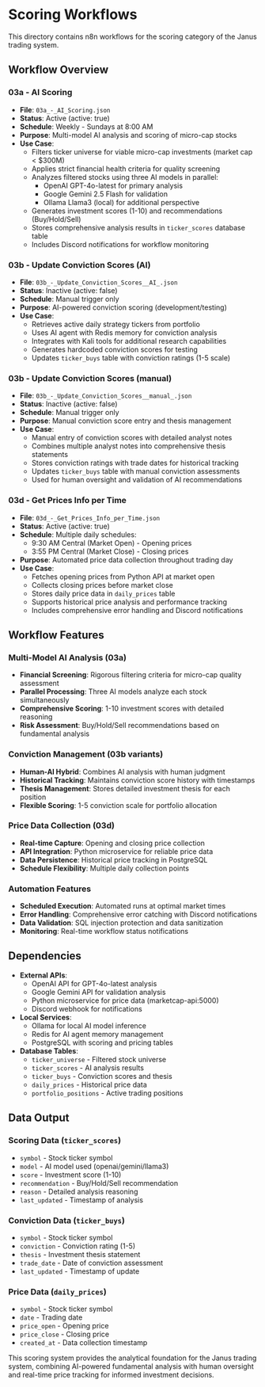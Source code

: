 # Scoring Workflows

This directory contains n8n workflows for the scoring category of the Janus trading system.

## Workflow Overview

### 03a - AI Scoring
- **File**: `03a_-_AI_Scoring.json`
- **Status**: Active (active: true)
- **Schedule**: Weekly - Sundays at 8:00 AM
- **Purpose**: Multi-model AI analysis and scoring of micro-cap stocks
- **Use Case**: 
  - Filters ticker universe for viable micro-cap investments (market cap < $300M)
  - Applies strict financial health criteria for quality screening
  - Analyzes filtered stocks using three AI models in parallel:
    - OpenAI GPT-4o-latest for primary analysis
    - Google Gemini 2.5 Flash for validation
    - Ollama Llama3 (local) for additional perspective
  - Generates investment scores (1-10) and recommendations (Buy/Hold/Sell)
  - Stores comprehensive analysis results in `ticker_scores` database table
  - Includes Discord notifications for workflow monitoring

### 03b - Update Conviction Scores (AI)
- **File**: `03b_-_Update_Conviction_Scores__AI_.json`
- **Status**: Inactive (active: false)
- **Schedule**: Manual trigger only
- **Purpose**: AI-powered conviction scoring (development/testing)
- **Use Case**: 
  - Retrieves active daily strategy tickers from portfolio
  - Uses AI agent with Redis memory for conviction analysis
  - Integrates with Kali tools for additional research capabilities
  - Generates hardcoded conviction scores for testing
  - Updates `ticker_buys` table with conviction ratings (1-5 scale)

### 03b - Update Conviction Scores (manual)
- **File**: `03b_-_Update_Conviction_Scores__manual_.json`
- **Status**: Inactive (active: false)
- **Schedule**: Manual trigger only
- **Purpose**: Manual conviction score entry and thesis management
- **Use Case**: 
  - Manual entry of conviction scores with detailed analyst notes
  - Combines multiple analyst notes into comprehensive thesis statements
  - Stores conviction ratings with trade dates for historical tracking
  - Updates `ticker_buys` table with manual conviction assessments
  - Used for human oversight and validation of AI recommendations

### 03d - Get Prices Info per Time
- **File**: `03d_-_Get_Prices_Info_per_Time.json`
- **Status**: Active (active: true)
- **Schedule**: Multiple daily schedules:
  - 9:30 AM Central (Market Open) - Opening prices
  - 3:55 PM Central (Market Close) - Closing prices
- **Purpose**: Automated price data collection throughout trading day
- **Use Case**: 
  - Fetches opening prices from Python API at market open
  - Collects closing prices before market close
  - Stores daily price data in `daily_prices` table
  - Supports historical price analysis and performance tracking
  - Includes comprehensive error handling and Discord notifications

## Workflow Features

### Multi-Model AI Analysis (03a)
- **Financial Screening**: Rigorous filtering criteria for micro-cap quality assessment
- **Parallel Processing**: Three AI models analyze each stock simultaneously
- **Comprehensive Scoring**: 1-10 investment scores with detailed reasoning
- **Risk Assessment**: Buy/Hold/Sell recommendations based on fundamental analysis

### Conviction Management (03b variants)
- **Human-AI Hybrid**: Combines AI analysis with human judgment
- **Historical Tracking**: Maintains conviction score history with timestamps
- **Thesis Management**: Stores detailed investment thesis for each position
- **Flexible Scoring**: 1-5 conviction scale for portfolio allocation

### Price Data Collection (03d)
- **Real-time Capture**: Opening and closing price collection
- **API Integration**: Python microservice for reliable price data
- **Data Persistence**: Historical price tracking in PostgreSQL
- **Schedule Flexibility**: Multiple daily collection points

### Automation Features
- **Scheduled Execution**: Automated runs at optimal market times
- **Error Handling**: Comprehensive error catching with Discord notifications
- **Data Validation**: SQL injection protection and data sanitization
- **Monitoring**: Real-time workflow status notifications

## Dependencies

- **External APIs**: 
  - OpenAI API for GPT-4o-latest analysis
  - Google Gemini API for validation analysis
  - Python microservice for price data (marketcap-api:5000)
  - Discord webhook for notifications
- **Local Services**:
  - Ollama for local AI model inference
  - Redis for AI agent memory management
  - PostgreSQL with scoring and pricing tables
- **Database Tables**:
  - `ticker_universe` - Filtered stock universe
  - `ticker_scores` - AI analysis results
  - `ticker_buys` - Conviction scores and thesis
  - `daily_prices` - Historical price data
  - `portfolio_positions` - Active trading positions

## Data Output

### Scoring Data (`ticker_scores`)
- `symbol` - Stock ticker symbol
- `model` - AI model used (openai/gemini/llama3)
- `score` - Investment score (1-10)
- `recommendation` - Buy/Hold/Sell recommendation
- `reason` - Detailed analysis reasoning
- `last_updated` - Timestamp of analysis

### Conviction Data (`ticker_buys`)
- `symbol` - Stock ticker symbol
- `conviction` - Conviction rating (1-5)
- `thesis` - Investment thesis statement
- `trade_date` - Date of conviction assessment
- `last_updated` - Timestamp of update

### Price Data (`daily_prices`)
- `symbol` - Stock ticker symbol
- `date` - Trading date
- `price_open` - Opening price
- `price_close` - Closing price
- `created_at` - Data collection timestamp

This scoring system provides the analytical foundation for the Janus trading system, combining AI-powered fundamental analysis with human oversight and real-time price tracking for informed investment decisions.